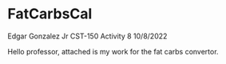 # FatCarbsCal
Edgar Gonzalez Jr
CST-150
Activity 8
10/8/2022

Hello professor, attached is my work for the fat carbs convertor. 
